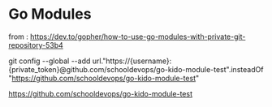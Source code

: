# Go Modules

from : https://dev.to/gopher/how-to-use-go-modules-with-private-git-repository-53b4

git config --global --add url."https://{username}:{private_token}@github.com/schooldevops/go-kido-module-test".insteadOf "https://github.com/schooldevops/go-kido-module-test"


https://github.com/schooldevops/go-kido-module-test
